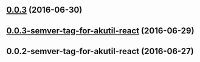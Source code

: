 <a name="0.0.3"></a>
## [0.0.3](https://aui-team-bot/https://bitbucket.org/atlassian/atlaskit-spike/compare/0.0.3-semver-tag-for-akutil-react...v0.0.3) (2016-06-30)



<a name="0.0.3-semver-tag-for-akutil-react"></a>
## [0.0.3-semver-tag-for-akutil-react](https://aui-team-bot/https://bitbucket.org/atlassian/atlaskit-spike/compare/0.0.2-semver-tag-for-akutil-react...0.0.3-semver-tag-for-akutil-react) (2016-06-29)



<a name="0.0.2-semver-tag-for-akutil-react"></a>
## 0.0.2-semver-tag-for-akutil-react (2016-06-27)



